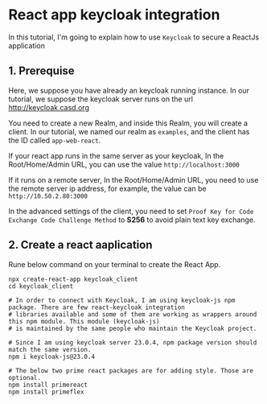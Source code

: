 # React app keycloak integration

In this tutorial, I'm going to explain how to use `Keycloak` to secure a ReactJs application

## 1. Prerequise

Here, we suppose you have already an keycloak running instance. In our tutorial, we suppose the keycloak server runs
on the url http://keycloak.casd.org

You need to create a new Realm, and inside this Realm, you will create a client. In our tutorial, we named our realm as
`examples`, and the client has the ID called `app-web-react`.

If your react app runs in the same server as your keycloak, In the Root/Home/Admin URL, you can use the value `http://localhost:3000`

If it runs on a remote server, In the Root/Home/Admin URL, you need to use the remote server ip address, for example, the value can be
`http://10.50.2.80:3000`


In the advanced settings of the client, you need to set `Proof Key for Code Exchange Code Challenge Method` to **S256** to avoid plain text key exchange.

## 2. Create a react aaplication

Rune below command on your terminal to create the React App.

```shell
npx create-react-app keycloak_client
cd keycloak_client

# In order to connect with Keycloak, I am using keycloak-js npm package. There are few react-keycloak integration 
# libraries available and some of them are working as wrappers around this npm module. This module (keycloak-js) 
# is maintained by the same people who maintain the Keycloak project.

# Since I am using keycloak server 23.0.4, npm package version should match the same version.
npm i keycloak-js@23.0.4

# The below two prime react packages are for adding style. Those are optional.
npm install primereact
npm install primeflex
```


 



